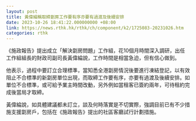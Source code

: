 ```yaml
---
layout: post
title: 黃偉綸稱取締劏房工作要有序亦要有過渡及後續安排
date: 2023-10-26 18:41:22.000000000 +08:00
link: https://news.rthk.hk/rthk/ch/component/k2/1725083-20231026.htm
categories: rthk
---
```


《施政報告》提出成立「解決劏房問題」工作組，花10個月時間深入調研，出任工作組組長的財政司副司長黃偉綸說，工作時間是相當急迫，但有信心做到。

他表示，過程中要訂立合理標準，當知悉全港劏房情況後要進行凍結登記，以有效阻止不合標準的新劏房單位出現，而取締工作要有序，亦要有過渡及後續安排。如單位不合標準，或可給予業主時間改動，另外例如當租客已簽約兩年，可待租約完成後當局才取締。

黃偉綸說，如具體建議都未訂立，談及何時落實是不切實際，強調目前已有不少措施支援劏房戶，包括在《施政報告》提出的社區客廳試行計劃措施。

